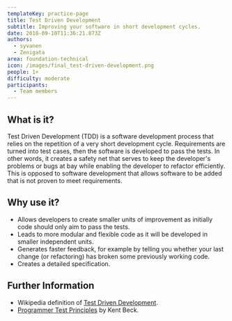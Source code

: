 ```yaml
---
templateKey: practice-page
title: Test Driven Development
subtitle: Improving your software in short development cycles.
date: 2018-09-10T11:36:21.873Z
authors:
  - syvanen
  - Zenigata
area: foundation-technical
icon: /images/final_test-driven-development.png
people: 1+
difficulty: moderate
participants:
  - Team members
---
```

## What is it?

Test Driven Development (TDD) is a software development process that relies on the repetition of a very short development cycle. Requirements are turned into test cases, then the software is developed to pass the tests. In other words, it creates a safety net that serves to keep the developer's problems or bugs at bay while enabling the developer to refactor efficiently. This is opposed to software development that allows software to be added that is not proven to meet requirements.

## Why use it?

* Allows developers to create smaller units of improvement as initially code should only aim to pass the tests.
* Leads to more modular and flexible code as it will be developed in smaller independent units.
* Generates faster feedback, for example by telling you whether your last change (or refactoring) has broken some previously working code.
* Creates a detailed specification.

## Further Information

* Wikipedia definition of [Test Driven Development](https://en.wikipedia.org/wiki/Test-driven_development).
* [Programmer Test Principles](https://medium.com/@kentbeck_7670/programmer-test-principles-d01c064d7934) by Kent Beck.
